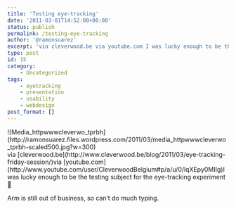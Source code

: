 ```yaml
---
title: 'Testing eye-tracking'
date: '2011-03-01T14:52:00+00:00'
status: publish
permalink: /testing-eye-tracking
author: '@ramonsuarez'
excerpt: 'via cleverwood.be via youtube.com I was lucky enough to be the testing subject for the eye-tracking experiment :) Arm is still out of business, so can''t do much typing.'
type: post
id: 15
category:
    - Uncategorized
tags:
    - eyetracking
    - presentation
    - usability
    - webdesign
post_format: []
---
```

<div class="p_embed p_image_embed">![Media_httpwwwcleverwo_tprbh](http://ramonsuarez.files.wordpress.com/2011/03/media_httpwwwcleverwo_tprbh-scaled500.jpg?w=300)</div>via [cleverwood.be](http://www.cleverwood.be/blog/2011/03/eye-tracking-friday-session/)</div>via [youtube.com](http://www.youtube.com/user/CleverwoodBelgium#p/a/u/0/lqXEpy0MIIg)</div>I was lucky enough to be the testing subject for the eye-tracking experiment 🙂

Arm is still out of business, so can’t do much typing.

</div>